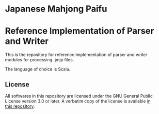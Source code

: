 # Japanese Mahjong Paifu 

# Reference Implementation of Parser and Writer

This is the repository for reference implementation of parser and writer modules for processing .jmjp files. 

The language of choice is Scala. 

## License 

All softwares in this repository are licensed under the GNU General Public License version 3.0 or later. A verbatim copy of the license is available [in this repository](./license.txt). 
